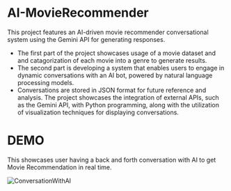 # AI-MovieRecommender
This project features an AI-driven movie recommender conversational system using the Gemini API for generating responses.

- The first part of the project showcases usage of a movie dataset and and catagorization of each movie into a genre to generate results. 
- The second part is developing a system that enables users to engage in dynamic conversations with an AI bot, powered by natural language processing models.
- Conversations are stored in JSON format for future reference and analysis. The project showcases the integration of external APIs, such as the Gemini API, with Python programming, along with the utilization of visualization techniques for displaying conversations.


# DEMO 
This showcases user having a back and forth conversation with AI to get Movie Recommendation in real time. 

![ConversationWithAI](https://github.com/TanzilaRahman/AI-MovieRecommender/assets/110073037/293cb6f8-8cf2-43cf-8d98-9b7dee950786)
